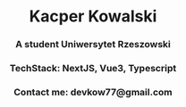 <h1 align="center">Kacper Kowalski</h1>
<h3 align="center">A student Uniwersytet Rzeszowski</h3>
<h3 align="center">TechStack: NextJS, Vue3, Typescript</h3>
<h3 align="center">Contact me: devkow77@gmail.com</h3>
